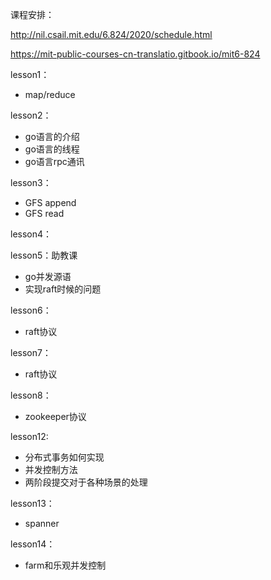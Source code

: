 
课程安排：

http://nil.csail.mit.edu/6.824/2020/schedule.html

https://mit-public-courses-cn-translatio.gitbook.io/mit6-824

lesson1：
- map/reduce

lesson2：
- go语言的介绍
- go语言的线程
- go语言rpc通讯

lesson3：
- GFS append
- GFS read

lesson4：

lesson5：助教课
- go并发源语
- 实现raft时候的问题

lesson6： 
- raft协议

lesson7：
- raft协议

lesson8：
- zookeeper协议

lesson12: 
- 分布式事务如何实现
- 并发控制方法
- 两阶段提交对于各种场景的处理

lesson13：
- spanner

lesson14：
- farm和乐观并发控制